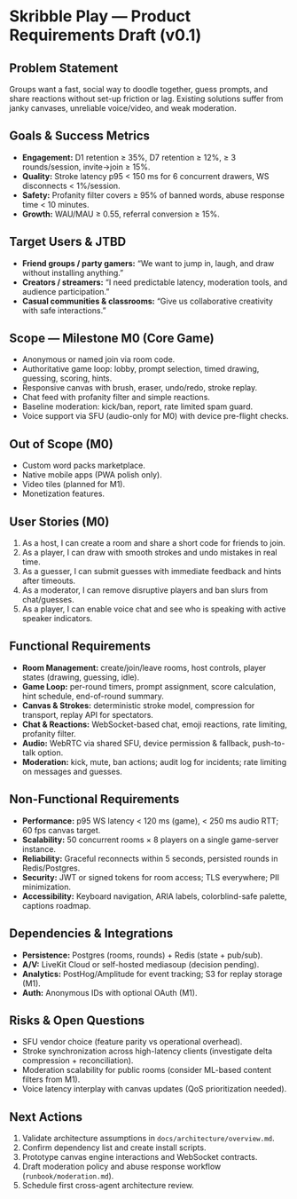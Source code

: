 # Skribble Play — Product Requirements Draft (v0.1)

## Problem Statement
Groups want a fast, social way to doodle together, guess prompts, and share reactions without set-up friction or lag. Existing solutions suffer from janky canvases, unreliable voice/video, and weak moderation.

## Goals & Success Metrics
- **Engagement:** D1 retention ≥ 35%, D7 retention ≥ 12%, ≥ 3 rounds/session, invite→join ≥ 15%.
- **Quality:** Stroke latency p95 < 150 ms for 6 concurrent drawers, WS disconnects < 1%/session.
- **Safety:** Profanity filter covers ≥ 95% of banned words, abuse response time < 10 minutes.
- **Growth:** WAU/MAU ≥ 0.55, referral conversion ≥ 15%.

## Target Users & JTBD
- **Friend groups / party gamers:** “We want to jump in, laugh, and draw without installing anything.”
- **Creators / streamers:** “I need predictable latency, moderation tools, and audience participation.”
- **Casual communities & classrooms:** “Give us collaborative creativity with safe interactions.”

## Scope — Milestone M0 (Core Game)
- Anonymous or named join via room code.
- Authoritative game loop: lobby, prompt selection, timed drawing, guessing, scoring, hints.
- Responsive canvas with brush, eraser, undo/redo, stroke replay.
- Chat feed with profanity filter and simple reactions.
- Baseline moderation: kick/ban, report, rate limited spam guard.
- Voice support via SFU (audio-only for M0) with device pre-flight checks.

## Out of Scope (M0)
- Custom word packs marketplace.
- Native mobile apps (PWA polish only).
- Video tiles (planned for M1).
- Monetization features.

## User Stories (M0)
1. As a host, I can create a room and share a short code for friends to join.
2. As a player, I can draw with smooth strokes and undo mistakes in real time.
3. As a guesser, I can submit guesses with immediate feedback and hints after timeouts.
4. As a moderator, I can remove disruptive players and ban slurs from chat/guesses.
5. As a player, I can enable voice chat and see who is speaking with active speaker indicators.

## Functional Requirements
- **Room Management:** create/join/leave rooms, host controls, player states (drawing, guessing, idle).
- **Game Loop:** per-round timers, prompt assignment, score calculation, hint schedule, end-of-round summary.
- **Canvas & Strokes:** deterministic stroke model, compression for transport, replay API for spectators.
- **Chat & Reactions:** WebSocket-based chat, emoji reactions, rate limiting, profanity filter.
- **Audio:** WebRTC via shared SFU, device permission & fallback, push-to-talk option.
- **Moderation:** kick, mute, ban actions; audit log for incidents; rate limiting on messages and guesses.

## Non-Functional Requirements
- **Performance:** p95 WS latency < 120 ms (game), < 250 ms audio RTT; 60 fps canvas target.
- **Scalability:** 50 concurrent rooms × 8 players on a single game-server instance.
- **Reliability:** Graceful reconnects within 5 seconds, persisted rounds in Redis/Postgres.
- **Security:** JWT or signed tokens for room access; TLS everywhere; PII minimization.
- **Accessibility:** Keyboard navigation, ARIA labels, colorblind-safe palette, captions roadmap.

## Dependencies & Integrations
- **Persistence:** Postgres (rooms, rounds) + Redis (state + pub/sub).
- **A/V:** LiveKit Cloud or self-hosted mediasoup (decision pending).
- **Analytics:** PostHog/Amplitude for event tracking; S3 for replay storage (M1).
- **Auth:** Anonymous IDs with optional OAuth (M1).

## Risks & Open Questions
- SFU vendor choice (feature parity vs operational overhead).
- Stroke synchronization across high-latency clients (investigate delta compression + reconciliation).
- Moderation scalability for public rooms (consider ML-based content filters from M1).
- Voice latency interplay with canvas updates (QoS prioritization needed).

## Next Actions
1. Validate architecture assumptions in `docs/architecture/overview.md`.
2. Confirm dependency list and create install scripts.
3. Prototype canvas engine interactions and WebSocket contracts.
4. Draft moderation policy and abuse response workflow (`runbook/moderation.md`).
5. Schedule first cross-agent architecture review.
